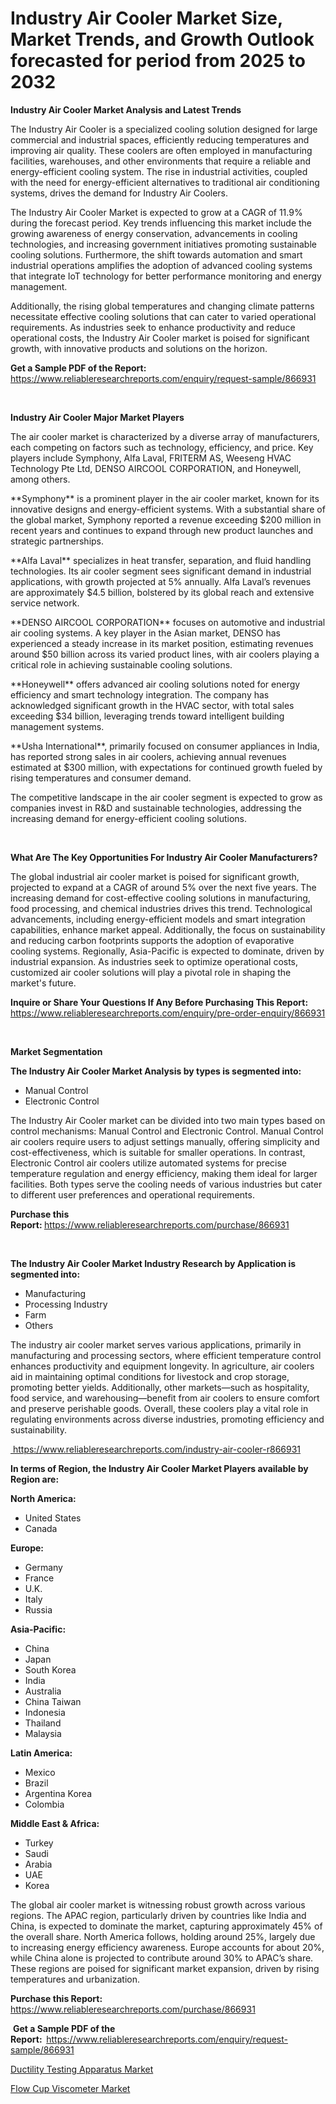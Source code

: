 <p><h1>Industry Air Cooler Market Size, Market Trends, and Growth Outlook forecasted for period from 2025 to 2032</h1></p><p><strong>Industry Air Cooler Market Analysis and Latest Trends</strong></p>
<p><p>The Industry Air Cooler is a specialized cooling solution designed for large commercial and industrial spaces, efficiently reducing temperatures and improving air quality. These coolers are often employed in manufacturing facilities, warehouses, and other environments that require a reliable and energy-efficient cooling system. The rise in industrial activities, coupled with the need for energy-efficient alternatives to traditional air conditioning systems, drives the demand for Industry Air Coolers.</p><p>The Industry Air Cooler Market is expected to grow at a CAGR of 11.9% during the forecast period. Key trends influencing this market include the growing awareness of energy conservation, advancements in cooling technologies, and increasing government initiatives promoting sustainable cooling solutions. Furthermore, the shift towards automation and smart industrial operations amplifies the adoption of advanced cooling systems that integrate IoT technology for better performance monitoring and energy management.</p><p>Additionally, the rising global temperatures and changing climate patterns necessitate effective cooling solutions that can cater to varied operational requirements. As industries seek to enhance productivity and reduce operational costs, the Industry Air Cooler market is poised for significant growth, with innovative products and solutions on the horizon.</p></p>
<p><strong>Get a Sample PDF of the Report:&nbsp;</strong> <a href="https://www.reliableresearchreports.com/enquiry/request-sample/866931?utm_campaign=16&utm_medium=2&utm_source=Github&utm_content=ia&utm_term=10042025&utm_id=industry-air-cooler">https://www.reliableresearchreports.com/enquiry/request-sample/866931</a></p>
<p>&nbsp;</p>
<p><strong>Industry Air Cooler Major Market Players</strong></p>
<p><p>The air cooler market is characterized by a diverse array of manufacturers, each competing on factors such as technology, efficiency, and price. Key players include Symphony, Alfa Laval, FRITERM AS, Weeseng HVAC Technology Pte Ltd, DENSO AIRCOOL CORPORATION, and Honeywell, among others.</p><p>**Symphony** is a prominent player in the air cooler market, known for its innovative designs and energy-efficient systems. With a substantial share of the global market, Symphony reported a revenue exceeding $200 million in recent years and continues to expand through new product launches and strategic partnerships.</p><p>**Alfa Laval** specializes in heat transfer, separation, and fluid handling technologies. Its air cooler segment sees significant demand in industrial applications, with growth projected at 5% annually. Alfa Laval’s revenues are approximately $4.5 billion, bolstered by its global reach and extensive service network.</p><p>**DENSO AIRCOOL CORPORATION** focuses on automotive and industrial air cooling systems. A key player in the Asian market, DENSO has experienced a steady increase in its market position, estimating revenues around $50 billion across its varied product lines, with air coolers playing a critical role in achieving sustainable cooling solutions.</p><p>**Honeywell** offers advanced air cooling solutions noted for energy efficiency and smart technology integration. The company has acknowledged significant growth in the HVAC sector, with total sales exceeding $34 billion, leveraging trends toward intelligent building management systems.</p><p>**Usha International**, primarily focused on consumer appliances in India, has reported strong sales in air coolers, achieving annual revenues estimated at $300 million, with expectations for continued growth fueled by rising temperatures and consumer demand.</p><p>The competitive landscape in the air cooler segment is expected to grow as companies invest in R&D and sustainable technologies, addressing the increasing demand for energy-efficient cooling solutions.</p></p>
<p>&nbsp;</p>
<p><strong>What Are The Key Opportunities For Industry Air Cooler Manufacturers?</strong></p>
<p><p>The global industrial air cooler market is poised for significant growth, projected to expand at a CAGR of around 5% over the next five years. The increasing demand for cost-effective cooling solutions in manufacturing, food processing, and chemical industries drives this trend. Technological advancements, including energy-efficient models and smart integration capabilities, enhance market appeal. Additionally, the focus on sustainability and reducing carbon footprints supports the adoption of evaporative cooling systems. Regionally, Asia-Pacific is expected to dominate, driven by industrial expansion. As industries seek to optimize operational costs, customized air cooler solutions will play a pivotal role in shaping the market's future.</p></p>
<p><strong>Inquire or Share Your Questions If Any Before Purchasing This Report:</strong> <a href="https://www.reliableresearchreports.com/enquiry/pre-order-enquiry/866931?utm_campaign=16&utm_medium=2&utm_source=Github&utm_content=ia&utm_term=10042025&utm_id=industry-air-cooler">https://www.reliableresearchreports.com/enquiry/pre-order-enquiry/866931</a></p>
<p>&nbsp;</p>
<p><strong>Market Segmentation</strong></p>
<p><strong>The Industry Air Cooler Market Analysis by types is segmented into:</strong></p>
<p><ul><li>Manual Control</li><li>Electronic Control</li></ul></p>
<p><p>The Industry Air Cooler market can be divided into two main types based on control mechanisms: Manual Control and Electronic Control. Manual Control air coolers require users to adjust settings manually, offering simplicity and cost-effectiveness, which is suitable for smaller operations. In contrast, Electronic Control air coolers utilize automated systems for precise temperature regulation and energy efficiency, making them ideal for larger facilities. Both types serve the cooling needs of various industries but cater to different user preferences and operational requirements.</p></p>
<p><strong>Purchase this Report:&nbsp;</strong><a href="https://www.reliableresearchreports.com/purchase/866931?utm_campaign=16&utm_medium=2&utm_source=Github&utm_content=ia&utm_term=10042025&utm_id=industry-air-cooler">https://www.reliableresearchreports.com/purchase/866931</a></p>
<p>&nbsp;</p>
<p><strong>The Industry Air Cooler Market Industry Research by Application is segmented into:</strong></p>
<p><ul><li>Manufacturing</li><li>Processing Industry</li><li>Farm</li><li>Others</li></ul></p>
<p><p>The industry air cooler market serves various applications, primarily in manufacturing and processing sectors, where efficient temperature control enhances productivity and equipment longevity. In agriculture, air coolers aid in maintaining optimal conditions for livestock and crop storage, promoting better yields. Additionally, other markets—such as hospitality, food service, and warehousing—benefit from air coolers to ensure comfort and preserve perishable goods. Overall, these coolers play a vital role in regulating environments across diverse industries, promoting efficiency and sustainability.</p></p>
<p><a href="https://www.reliableresearchreports.com/industry-air-cooler-r866931?utm_campaign=16&utm_medium=2&utm_source=Github&utm_content=ia&utm_term=10042025&utm_id=industry-air-cooler">&nbsp;https://www.reliableresearchreports.com/industry-air-cooler-r866931</a></p>
<p><strong>In terms of Region, the Industry Air Cooler Market Players available by Region are:</strong></p>
<p>
    <p> <strong> North America: </strong>
        <ul>
            <li>United States</li>
            <li>Canada</li>
        </ul>
        </p> 
    <p> <strong> Europe: </strong>
        <ul>
            <li>Germany</li>
            <li>France</li>
            <li>U.K.</li>
            <li>Italy</li>
            <li>Russia</li>
        </ul>
        </p> 
    <p> <strong> Asia-Pacific: </strong>
        <ul>
            <li>China</li>
            <li>Japan</li>
            <li>South Korea</li>
            <li>India</li>
            <li>Australia</li>
            <li>China Taiwan</li>
            <li>Indonesia</li>
            <li>Thailand</li>
            <li>Malaysia</li>
        </ul>
        </p> 
    <p> <strong> Latin America: </strong>
        <ul>
            <li>Mexico</li>
            <li>Brazil</li>
            <li>Argentina Korea</li>
            <li>Colombia</li>
        </ul>
        </p> 
    <p> <strong> Middle East & Africa: </strong>
        <ul>
            <li>Turkey</li>
            <li>Saudi</li>
            <li>Arabia</li>
            <li>UAE</li>
            <li>Korea</li>
        </ul>
    </p>
    </p>
<p><p>The global air cooler market is witnessing robust growth across various regions. The APAC region, particularly driven by countries like India and China, is expected to dominate the market, capturing approximately 45% of the overall share. North America follows, holding around 25%, largely due to increasing energy efficiency awareness. Europe accounts for about 20%, while China alone is projected to contribute around 30% to APAC’s share. These regions are poised for significant market expansion, driven by rising temperatures and urbanization.</p></p>
<p><strong>Purchase this Report: </strong><a href="https://www.reliableresearchreports.com/purchase/866931?utm_campaign=16&utm_medium=2&utm_source=Github&utm_content=ia&utm_term=10042025&utm_id=industry-air-cooler">https://www.reliableresearchreports.com/purchase/866931</a></p>
<p>&nbsp;<strong>Get a Sample PDF of the Report:&nbsp;&nbsp;</strong><a href="https://www.reliableresearchreports.com/enquiry/request-sample/866931?utm_campaign=16&utm_medium=2&utm_source=Github&utm_content=ia&utm_term=10042025&utm_id=industry-air-cooler">https://www.reliableresearchreports.com/enquiry/request-sample/866931</a></p>
<p><strong></strong></p>
<p><p><a href="https://github.com/siriocooch4a/Market-Research-Report-List-1/blob/main/ductility-testing-apparatus-market.md?utm_campaign=16&utm_medium=2&utm_source=Github&utm_content=ia&utm_term=10042025&utm_id=industry-air-cooler">Ductility Testing Apparatus Market</a></p><p><a href="https://github.com/yakobotege/Market-Research-Report-List-1/blob/main/flow-cup-viscometer-market.md?utm_campaign=16&utm_medium=2&utm_source=Github&utm_content=ia&utm_term=10042025&utm_id=industry-air-cooler">Flow Cup Viscometer Market</a></p></p>